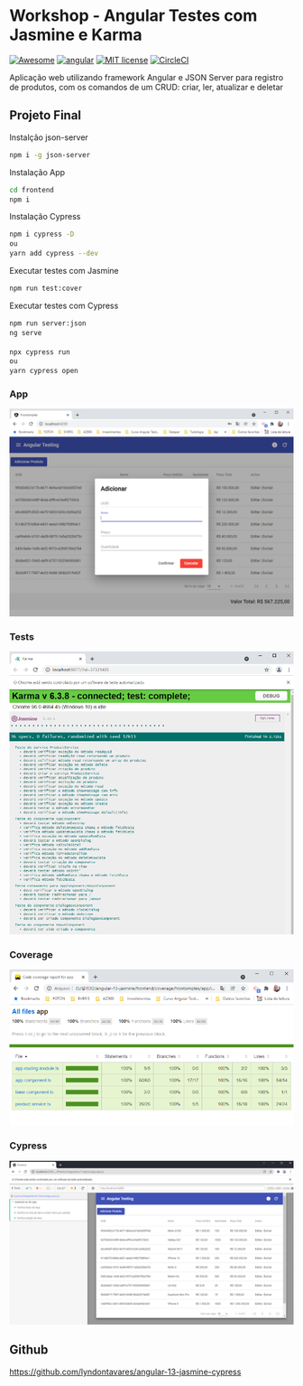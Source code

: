 # Workshop - Angular Testes com Jasmine e Karma

[![Awesome](https://awesome.re/badge.svg)](https://awesome.re)
[![angular](https://badges.aleen42.com/src/angular.svg)](https://badges.aleen42.com/src/angular.svg)
[![MIT license](http://img.shields.io/badge/license-MIT-brightgreen.svg?style=flat)](http://opensource.org/licenses/MIT)
[![CircleCI](https://circleci.com/gh/lyndontavares/angular-12-testing-circle-ci-intro.svg?style=shield)](https://circleci.com/gh/lyndontavares/angular-12-testing-circle-ci-intro)

Aplicação web utilizando framework Angular e JSON Server para registro de produtos, com os comandos de um CRUD: criar, ler, atualizar e deletar

## Projeto Final

Instalção json-server

```bash
npm i -g json-server
```

Instalação App

```bash
cd frontend
npm i
```

Instalação Cypress

```bash
npm i cypress -D
ou
yarn add cypress --dev
```

Executar testes com Jasmine

```bash
npm run test:cover
```

Executar testes com Cypress

```bash
npm run server:json
ng serve

npx cypress run
ou
yarn cypress open
```

### App

![](assets/app.PNG)

### Tests

![](assets/angular-karma.PNG)

### Coverage

![](assets/angular-coverage.PNG)


### Cypress

![](assets/angular-cypress.PNG)


## Github

https://github.com/lyndontavares/angular-13-jasmine-cypress
